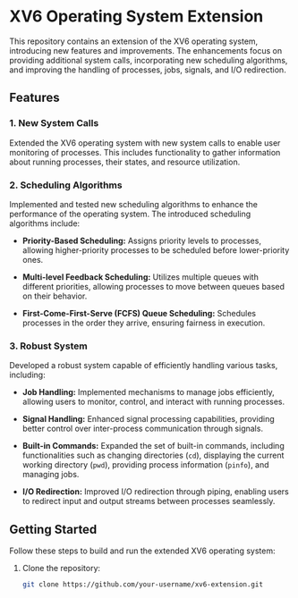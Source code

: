 # XV6 Operating System Extension

This repository contains an extension of the XV6 operating system, introducing new features and improvements. The enhancements focus on providing additional system calls, incorporating new scheduling algorithms, and improving the handling of processes, jobs, signals, and I/O redirection.

## Features

### 1. New System Calls

Extended the XV6 operating system with new system calls to enable user monitoring of processes. This includes functionality to gather information about running processes, their states, and resource utilization.

### 2. Scheduling Algorithms

Implemented and tested new scheduling algorithms to enhance the performance of the operating system. The introduced scheduling algorithms include:

- **Priority-Based Scheduling:** Assigns priority levels to processes, allowing higher-priority processes to be scheduled before lower-priority ones.
  
- **Multi-level Feedback Scheduling:** Utilizes multiple queues with different priorities, allowing processes to move between queues based on their behavior.

- **First-Come-First-Serve (FCFS) Queue Scheduling:** Schedules processes in the order they arrive, ensuring fairness in execution.

### 3. Robust System

Developed a robust system capable of efficiently handling various tasks, including:

- **Job Handling:** Implemented mechanisms to manage jobs efficiently, allowing users to monitor, control, and interact with running processes.

- **Signal Handling:** Enhanced signal processing capabilities, providing better control over inter-process communication through signals.

- **Built-in Commands:** Expanded the set of built-in commands, including functionalities such as changing directories (`cd`), displaying the current working directory (`pwd`), providing process information (`pinfo`), and managing jobs.

- **I/O Redirection:** Improved I/O redirection through piping, enabling users to redirect input and output streams between processes seamlessly.

## Getting Started

Follow these steps to build and run the extended XV6 operating system:

1. Clone the repository:

   ```bash
   git clone https://github.com/your-username/xv6-extension.git
